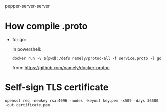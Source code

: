 pepper-server-server

# How compile .proto
- for go:
    
    In powershell:
    ```
    docker run -v ${pwd}:/defs namely/protoc-all -f service.proto -l go
    ```

    from: https://github.com/namely/docker-protoc
# Self-sign TLS certificate
```
openssl req -newkey rsa:4096 -nodes -keyout key.pem -x509 -days 36500 -out certificate.pem
```